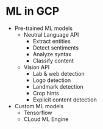 # ML in GCP

- Pre-trained ML models
    - Neutral Language API
        - Extract entities
        - Detect sentiments
        - Analyze syntax
        - Classify content
    - Vision API
        - Lab & web detection
        - Logo detection
        - Landmark detection
        - Crop hints
        - Explicit content detection
- Custom ML models
    - Tensorflow
    - CLoud ML Engine